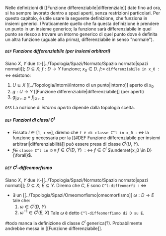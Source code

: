 Nelle definizioni di [[Funzione differenziabile|differenziale]] date fino ad ora, si ha sempre lavorato dentro a spazi aperti, senza restrizioni particolari. Per questo capitolo, è utile usare la seguente definizione, che funziona in insiemi generici.
(Praticamente quello che fa questa definizione è prendere un punto in un insieme generico; la funzione sarà differenziabile in quel punto se riesco a trovare un intorno generico di quel punto dove è definita un altra funzione (uguale alla prima), differenziabile in senso "normale").

##### `DEF` Funzione differenziabile (per insiemi arbitrari)
Siano $X$, $Y$ due $\mathbb{K}$-[[../Topologia/Spazi/Normato/Spazio normato|spazi normati]]; $D \subseteq X$; $f: D \to Y$ funzione; $x_0 \in D$.
$f :=$ `differenziabile in x_0` $:\Leftrightarrow$ esistono:
1) $U \subseteq X$  [[../Topologia/Intorni/Intorno di un punto|intorno]] aperto di $x_0$
2) $g: U \to Y$ [[Funzione differenziabile|differenziabile]] (per aperti)
3) $g_{|U \cap D} \equiv f_{|U \cap D}$

`OSS` La nozione di _intorno aperto_ dipende dalla topologia scelta.

##### `DEF` Funzioni di classi $C^l$
- Fissato $l \in [1,\ +\infty]$, diremo che `f è di classe C^l in x_0` $:\Leftrightarrow$
    la funzione $g$ necessaria per la [[#DEF Funzione differenziabile per insiemi arbitrari|differenziabilità]] può essere presa di classe $C^l(U,\ Y)$.
- $f \in$ `classe C^l in D` $\equiv$ $f \in C^l(D,\ Y)$ $:\Leftrightarrow$
  $f \in C^l$ $\underset{x_0 \in D} {\forall}$.

##### `DEF` $C^l$-diffeomorfismo
Siano $X$, $Y$ due $\mathbb{K}$-[[../Topologia/Spazi/Normato/Spazio normato|spazi normati]]; $D \subseteq X$; $E \subseteq Y$.
Diremo che $C$, $E$ sono `C^l-diffeomorfi` $:\Leftrightarrow$
- $\exists$ un [[../Topologia/Spazi/Omeomorfismo|omeomorfismo]] $\omega : D \to E$ tale che:
    1) $\omega \in C^l(D,\ Y)$
    2) $\omega^{-1} \in C^l (E,\ X)$
 Tale $\omega$ è detto `C^l-diffeomorfismo di D su E`.

#todo manca la definizione di classe $C^l$ generica(?). Probabilmente andrebbe messa in [[Funzione differenziabile]].